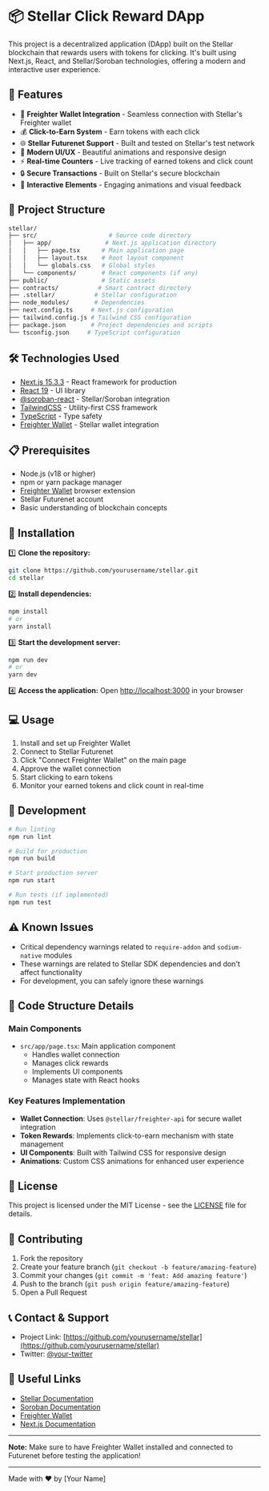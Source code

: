 # 📦 Stellar Click Reward DApp

This project is a decentralized application (DApp) built on the Stellar blockchain that rewards users with tokens for clicking. It's built using Next.js, React, and Stellar/Soroban technologies, offering a modern and interactive user experience.

## 🚀 Features

- 🔗 **Freighter Wallet Integration** - Seamless connection with Stellar's Freighter wallet
- 💰 **Click-to-Earn System** - Earn tokens with each click
- 🌐 **Stellar Futurenet Support** - Built and tested on Stellar's test network
- 🎨 **Modern UI/UX** - Beautiful animations and responsive design
- ⚡ **Real-time Counters** - Live tracking of earned tokens and click count
- 🔒 **Secure Transactions** - Built on Stellar's secure blockchain
- 🎯 **Interactive Elements** - Engaging animations and visual feedback

## 📂 Project Structure

```bash
stellar/
├── src/                    # Source code directory
│   ├── app/               # Next.js application directory
│   │   ├── page.tsx      # Main application page
│   │   ├── layout.tsx    # Root layout component
│   │   └── globals.css   # Global styles
│   └── components/       # React components (if any)
├── public/               # Static assets
├── contracts/           # Smart contract directory
├── .stellar/           # Stellar configuration
├── node_modules/       # Dependencies
├── next.config.ts     # Next.js configuration
├── tailwind.config.js # Tailwind CSS configuration
├── package.json       # Project dependencies and scripts
└── tsconfig.json     # TypeScript configuration
```

## 🛠️ Technologies Used

- [Next.js 15.3.3](https://nextjs.org/) - React framework for production
- [React 19](https://reactjs.org/) - UI library
- [@soroban-react](https://github.com/soroban-react) - Stellar/Soroban integration
- [TailwindCSS](https://tailwindcss.com/) - Utility-first CSS framework
- [TypeScript](https://www.typescriptlang.org/) - Type safety
- [Freighter Wallet](https://www.freighter.app/) - Stellar wallet integration

## 📋 Prerequisites

- Node.js (v18 or higher)
- npm or yarn package manager
- [Freighter Wallet](https://www.freighter.app/) browser extension
- Stellar Futurenet account
- Basic understanding of blockchain concepts

## 🚀 Installation

1️⃣ **Clone the repository:**
```bash
git clone https://github.com/yourusername/stellar.git
cd stellar
```

2️⃣ **Install dependencies:**
```bash
npm install
# or
yarn install
```

3️⃣ **Start the development server:**
```bash
npm run dev
# or
yarn dev
```

4️⃣ **Access the application:**
Open [http://localhost:3000](http://localhost:3000) in your browser

## 💻 Usage

1. Install and set up Freighter Wallet
2. Connect to Stellar Futurenet
3. Click "Connect Freighter Wallet" on the main page
4. Approve the wallet connection
5. Start clicking to earn tokens
6. Monitor your earned tokens and click count in real-time

## 🔧 Development

```bash
# Run linting
npm run lint

# Build for production
npm run build

# Start production server
npm run start

# Run tests (if implemented)
npm run test
```

## ⚠️ Known Issues

- Critical dependency warnings related to `require-addon` and `sodium-native` modules
- These warnings are related to Stellar SDK dependencies and don't affect functionality
- For development, you can safely ignore these warnings

## 📝 Code Structure Details

### Main Components

- `src/app/page.tsx`: Main application component
  - Handles wallet connection
  - Manages click rewards
  - Implements UI components
  - Manages state with React hooks

### Key Features Implementation

- **Wallet Connection**: Uses `@stellar/freighter-api` for secure wallet integration
- **Token Rewards**: Implements click-to-earn mechanism with state management
- **UI Components**: Built with Tailwind CSS for responsive design
- **Animations**: Custom CSS animations for enhanced user experience

## 📄 License

This project is licensed under the MIT License - see the [LICENSE](LICENSE) file for details.

## 🤝 Contributing

1. Fork the repository
2. Create your feature branch (`git checkout -b feature/amazing-feature`)
3. Commit your changes (`git commit -m 'feat: Add amazing feature'`)
4. Push to the branch (`git push origin feature/amazing-feature`)
5. Open a Pull Request

## 📞 Contact & Support

- Project Link: [https://github.com/yourusername/stellar](https://github.com/yourusername/stellar)
- Twitter: [@your-twitter](https://twitter.com/your-twitter)

## 🔗 Useful Links

- [Stellar Documentation](https://developers.stellar.org/docs/)
- [Soroban Documentation](https://soroban.stellar.org/docs)
- [Freighter Wallet](https://www.freighter.app/)
- [Next.js Documentation](https://nextjs.org/docs)

---

**Note:** Make sure to have Freighter Wallet installed and connected to Futurenet before testing the application!

---

Made with ❤️ by [Your Name]
